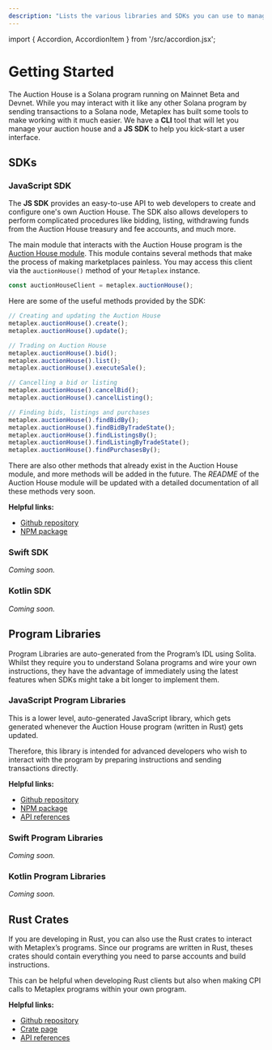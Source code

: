 ```yaml
---
description: "Lists the various libraries and SDKs you can use to manage Auction Houses."
---
```


import { Accordion, AccordionItem } from '/src/accordion.jsx';

# Getting Started
The Auction House is a Solana program running on Mainnet Beta and Devnet. While you may interact with it like any other Solana program by sending transactions to a Solana node, Metaplex has built some tools to make working with it much easier. We have a **CLI** tool that will let you manage your auction house and a **JS SDK** to help you kick-start a user interface.

## SDKs

### JavaScript SDK
The **JS SDK** provides an easy-to-use API to web developers to create and configure one's own Auction House. The SDK also allows developers to perform complicated procedures like bidding, listing, withdrawing funds from the Auction House treasury and fee accounts, and much more. 

The main module that interacts with the Auction House program is the [Auction House module](https://github.com/metaplex-foundation/js/tree/main/packages/js/src/plugins/auctionHouseModule). This module contains several methods that make the process of making marketplaces painless. You may access this client via the `auctionHouse()` method of your `Metaplex` instance.
```ts
const auctionHouseClient = metaplex.auctionHouse();
```

<Accordion>
<AccordionItem title="JS SDK" open={true}>
<div className="accordion-item-padding">

Here are some of the useful methods provided by the SDK:

```ts
// Creating and updating the Auction House
metaplex.auctionHouse().create();
metaplex.auctionHouse().update();

// Trading on Auction House
metaplex.auctionHouse().bid();
metaplex.auctionHouse().list();
metaplex.auctionHouse().executeSale();

// Cancelling a bid or listing
metaplex.auctionHouse().cancelBid();
metaplex.auctionHouse().cancelListing();

// Finding bids, listings and purchases
metaplex.auctionHouse().findBidBy();
metaplex.auctionHouse().findBidByTradeState();
metaplex.auctionHouse().findListingsBy();
metaplex.auctionHouse().findListingByTradeState();
metaplex.auctionHouse().findPurchasesBy();
```

</div>
</AccordionItem>
</Accordion>


There are also other methods that already exist in the Auction House module, and more methods will be added in the future. The *README* of the Auction House module will be updated with a detailed documentation of all these methods very soon.

**Helpful links:**
* [Github repository](https://github.com/metaplex-foundation/js/tree/main/packages/js/src/plugins/auctionHouseModule)
* [NPM package](https://www.npmjs.com/package/@metaplex-foundation/js-next)

### Swift SDK
*Coming soon.*

### Kotlin SDK
*Coming soon.*

## Program Libraries
Program Libraries are auto-generated from the Program’s IDL using Solita. Whilst they require you to understand Solana programs and wire your own instructions, they have the advantage of immediately using the latest features when SDKs might take a bit longer to implement them.

### JavaScript Program Libraries
This is a lower level, auto-generated JavaScript library, which gets generated whenever the Auction House program (written in Rust) gets updated. 

Therefore, this library is intended for advanced developers who wish to interact with the program by preparing instructions and sending transactions directly.

**Helpful links:**
* [Github repository](https://github.com/metaplex-foundation/metaplex-program-library/tree/master/auction-house/js)
* [NPM package](https://www.npmjs.com/package/@metaplex-foundation/mpl-auction-house)
* [API references]()

### Swift Program Libraries
*Coming soon.*

### Kotlin Program Libraries
*Coming soon.*

## Rust Crates
If you are developing in Rust, you can also use the Rust crates to interact with Metaplex’s programs. Since our programs are written in Rust, theses crates should contain everything you need to parse accounts and build instructions.

This can be helpful when developing Rust clients but also when making CPI calls to Metaplex programs within your own program.

**Helpful links:**
* [Github repository](https://github.com/metaplex-foundation/metaplex-program-library/tree/master/auction-house/program)
* [Crate page](https://crates.io/crates/mpl-auction-house)
* [API references](https://docs.rs/mpl-auction-house/latest/mpl_auction_house/)
